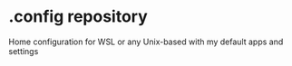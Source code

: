 # .config repository

Home configuration for WSL or any Unix-based with my default apps and settings
